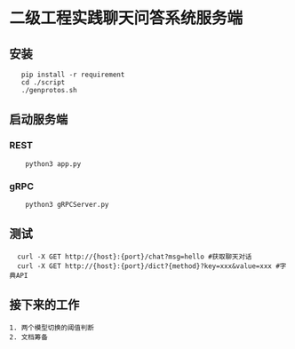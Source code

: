 # 二级工程实践聊天问答系统服务端

## 安装
```shell script
   pip install -r requirement
   cd ./script 
   ./genprotos.sh
```


## 启动服务端
### REST
```shell script
    python3 app.py
```
### gRPC
```shell script
    python3 gRPCServer.py 
```


## 测试
```shell script
  curl -X GET http://{host}:{port}/chat?msg=hello #获取聊天对话
  curl -X GET http://{host}:{port}/dict?{method}?key=xxx&value=xxx #字典API
```

## 接下来的工作
    1. 两个模型切换的阈值判断
    2. 文档筹备